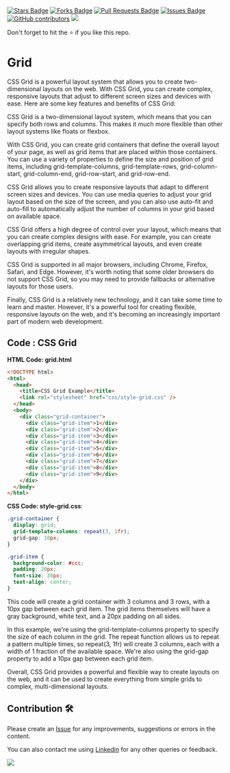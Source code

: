 <a href="https://github.com/drshahizan/learn-php/stargazers"><img src="https://img.shields.io/github/stars/drshahizan/learn-php" alt="Stars Badge"/></a>
<a href="https://github.com/drshahizan/learn-php/network/members"><img src="https://img.shields.io/github/forks/drshahizan/learn-php" alt="Forks Badge"/></a>
<a href="https://github.com/drshahizan/learn-php/pulls"><img src="https://img.shields.io/github/issues-pr/drshahizan/learn-php" alt="Pull Requests Badge"/></a>
<a href="https://github.com/drshahizan/learn-php/issues"><img src="https://img.shields.io/github/issues/drshahizan/learn-php" alt="Issues Badge"/></a>
<a href="https://github.com/drshahizan/learn-php/graphs/contributors"><img alt="GitHub contributors" src="https://img.shields.io/github/contributors/drshahizan/learn-php?color=2b9348"></a>
![](https://visitor-badge.glitch.me/badge?page_id=drshahizan/learn-php)

Don't forget to hit the :star: if you like this repo.

# Grid
CSS Grid is a powerful layout system that allows you to create two-dimensional layouts on the web. With CSS Grid, you can create complex, responsive layouts that adjust to different screen sizes and devices with ease. Here are some key features and benefits of CSS Grid:

CSS Grid is a two-dimensional layout system, which means that you can specify both rows and columns. This makes it much more flexible than other layout systems like floats or flexbox.

With CSS Grid, you can create grid containers that define the overall layout of your page, as well as grid items that are placed within those containers. You can use a variety of properties to define the size and position of grid items, including grid-template-columns, grid-template-rows, grid-column-start, grid-column-end, grid-row-start, and grid-row-end.

CSS Grid allows you to create responsive layouts that adapt to different screen sizes and devices. You can use media queries to adjust your grid layout based on the size of the screen, and you can also use auto-fit and auto-fill to automatically adjust the number of columns in your grid based on available space.

CSS Grid offers a high degree of control over your layout, which means that you can create complex designs with ease. For example, you can create overlapping grid items, create asymmetrical layouts, and even create layouts with irregular shapes.

CSS Grid is supported in all major browsers, including Chrome, Firefox, Safari, and Edge. However, it's worth noting that some older browsers do not support CSS Grid, so you may need to provide fallbacks or alternative layouts for those users.

Finally, CSS Grid is a relatively new technology, and it can take some time to learn and master. However, it's a powerful tool for creating flexible, responsive layouts on the web, and it's becoming an increasingly important part of modern web development.


## Code : CSS Grid

**HTML Code: grid.html**

```html
<!DOCTYPE html>
<html>
  <head>
    <title>CSS Grid Example</title>
    <link rel="stylesheet" href="css/style-grid.css" />
  </head>
  <body>
    <div class="grid-container">
      <div class="grid-item">1</div>
      <div class="grid-item">2</div>
      <div class="grid-item">3</div>
      <div class="grid-item">4</div>
      <div class="grid-item">5</div>
      <div class="grid-item">6</div>
      <div class="grid-item">7</div>
      <div class="grid-item">8</div>
      <div class="grid-item">9</div>
    </div>
  </body>
</html>

```

**CSS Code: style-grid.css**:

```css
.grid-container {
  display: grid;
  grid-template-columns: repeat(3, 1fr);
  grid-gap: 10px;
}

.grid-item {
  background-color: #ccc;
  padding: 20px;
  font-size: 30px;
  text-align: center;
}
```
This code will create a grid container with 3 columns and 3 rows, with a 10px gap between each grid item. The grid items themselves will have a gray background, white text, and a 20px padding on all sides.

In this example, we're using the grid-template-columns property to specify the size of each column in the grid. The repeat function allows us to repeat a pattern multiple times, so repeat(3, 1fr) will create 3 columns, each with a width of 1 fraction of the available space. We're also using the grid-gap property to add a 10px gap between each grid item.

Overall, CSS Grid provides a powerful and flexible way to create layouts on the web, and it can be used to create everything from simple grids to complex, multi-dimensional layouts.

## Contribution 🛠️
Please create an [Issue](https://github.com/drshahizan/learn-php/issues) for any improvements, suggestions or errors in the content.

You can also contact me using [Linkedin](https://www.linkedin.com/in/drshahizan/) for any other queries or feedback.

![](https://visitor-badge.glitch.me/badge?page_id=drshahizan)


